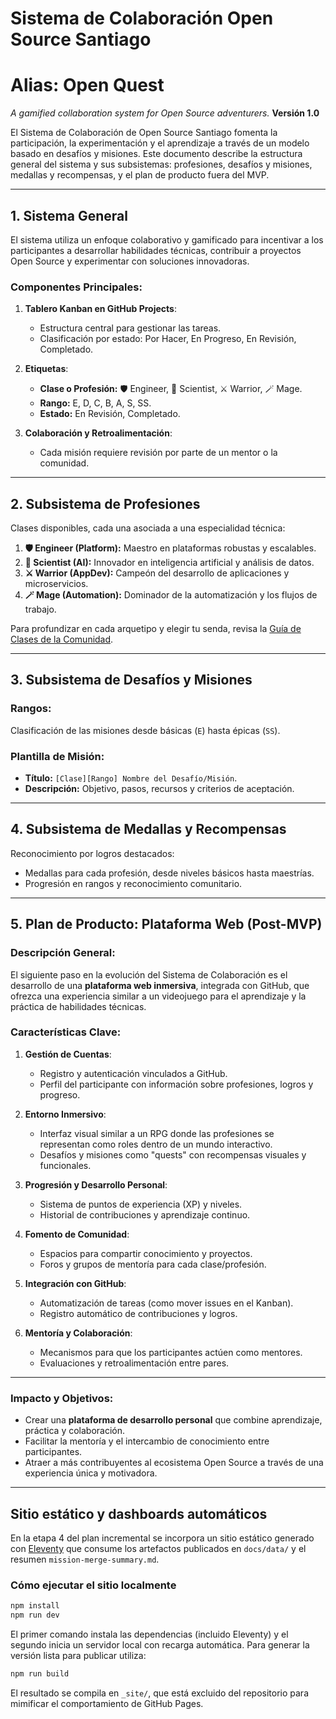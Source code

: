 # Sistema de Colaboración Open Source Santiago
# Alias: Open Quest
*A gamified collaboration system for Open Source adventurers.*
**Versión 1.0**


El Sistema de Colaboración de Open Source Santiago fomenta la participación, la experimentación y el aprendizaje a través de un modelo basado en desafíos y misiones. Este documento describe la estructura general del sistema y sus subsistemas: profesiones, desafíos y misiones, medallas y recompensas, y el plan de producto fuera del MVP.

---

## 1. Sistema General

El sistema utiliza un enfoque colaborativo y gamificado para incentivar a los participantes a desarrollar habilidades técnicas, contribuir a proyectos Open Source y experimentar con soluciones innovadoras.

### Componentes Principales:
1. **Tablero Kanban en GitHub Projects**:  
   - Estructura central para gestionar las tareas.
   - Clasificación por estado: Por Hacer, En Progreso, En Revisión, Completado.

2. **Etiquetas**:  
   - **Clase o Profesión:** 🛡️ Engineer, 🔬 Scientist, ⚔️ Warrior, 🪄 Mage.  
   - **Rango:** E, D, C, B, A, S, SS.  
   - **Estado:** En Revisión, Completado.  

3. **Colaboración y Retroalimentación**:  
   - Cada misión requiere revisión por parte de un mentor o la comunidad.

---

## 2. Subsistema de Profesiones

Clases disponibles, cada una asociada a una especialidad técnica:

1. **🛡️ Engineer (Platform):** Maestro en plataformas robustas y escalables.
2. **🔬 Scientist (AI):** Innovador en inteligencia artificial y análisis de datos.
3. **⚔️ Warrior (AppDev):** Campeón del desarrollo de aplicaciones y microservicios.
4. **🪄 Mage (Automation):** Dominador de la automatización y los flujos de trabajo.

Para profundizar en cada arquetipo y elegir tu senda, revisa la [Guía de Clases de la Comunidad](clases/README.md).

---

## 3. Subsistema de Desafíos y Misiones

### Rangos:  
Clasificación de las misiones desde básicas (`E`) hasta épicas (`SS`).  

### Plantilla de Misión:  
- **Título:** `[Clase][Rango] Nombre del Desafío/Misión`.  
- **Descripción:** Objetivo, pasos, recursos y criterios de aceptación.  

---

## 4. Subsistema de Medallas y Recompensas

Reconocimiento por logros destacados:  
- Medallas para cada profesión, desde niveles básicos hasta maestrías.  
- Progresión en rangos y reconocimiento comunitario.  

---

## 5. Plan de Producto: Plataforma Web (Post-MVP)

### Descripción General:
El siguiente paso en la evolución del Sistema de Colaboración es el desarrollo de una **plataforma web inmersiva**, integrada con GitHub, que ofrezca una experiencia similar a un videojuego para el aprendizaje y la práctica de habilidades técnicas.

### Características Clave:
1. **Gestión de Cuentas**:  
   - Registro y autenticación vinculados a GitHub.  
   - Perfil del participante con información sobre profesiones, logros y progreso.

2. **Entorno Inmersivo**:  
   - Interfaz visual similar a un RPG donde las profesiones se representan como roles dentro de un mundo interactivo.  
   - Desafíos y misiones como "quests" con recompensas visuales y funcionales.

3. **Progresión y Desarrollo Personal**:  
   - Sistema de puntos de experiencia (XP) y niveles.  
   - Historial de contribuciones y aprendizaje continuo.

4. **Fomento de Comunidad**:  
   - Espacios para compartir conocimiento y proyectos.  
   - Foros y grupos de mentoría para cada clase/profesión.

5. **Integración con GitHub**:  
   - Automatización de tareas (como mover issues en el Kanban).  
   - Registro automático de contribuciones y logros.

6. **Mentoría y Colaboración**:  
   - Mecanismos para que los participantes actúen como mentores.  
   - Evaluaciones y retroalimentación entre pares.

---

### Impacto y Objetivos:
- Crear una **plataforma de desarrollo personal** que combine aprendizaje, práctica y colaboración.  
- Facilitar la mentoría y el intercambio de conocimiento entre participantes.
- Atraer a más contribuyentes al ecosistema Open Source a través de una experiencia única y motivadora.

---

## Sitio estático y dashboards automáticos

En la etapa 4 del plan incremental se incorpora un sitio estático generado con
[Eleventy](https://www.11ty.dev/) que consume los artefactos publicados en
`docs/data/` y el resumen `mission-merge-summary.md`.

### Cómo ejecutar el sitio localmente

```bash
npm install
npm run dev
```

El primer comando instala las dependencias (incluido Eleventy) y el segundo
inicia un servidor local con recarga automática. Para generar la versión lista
para publicar utiliza:

```bash
npm run build
```

El resultado se compila en `_site/`, que está excluido del repositorio para
mimificar el comportamiento de GitHub Pages.
